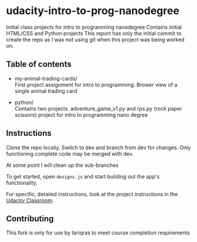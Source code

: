 # udacity-intro-to-prog-nanodegree
Initial class projects for intro to programming nanodegree
Contains initial HTML/CSS and Python projects
This report has only the initial commit to create the repo as I was not using git when this project was being worked on.


## Table of contents
* my-animal-trading-cards/  
First project assignment for intro to programming.  Brower view of a single animal trading card

* python/    
Contains two projects.  adventure_game_v1.py   and rps.py (rock paper scissors) project for intro to programming nano degree

## Instructions

Clone the repo locally.  Switch to dev and branch from dev for changes.  Only functioning complete code may be merged with dev.

At some point I will clean up the sub-branches

To get started, open `designs.js` and start building out the app's functionality.

For specific, detailed instructions, look at the project instructions in the [Udacity Classroom](https://classroom.udacity.com/me).

## Contributing

This fork is only for use by tariqras to meet course completion requirements
